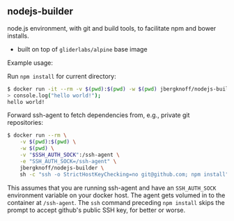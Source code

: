 ## nodejs-builder

node.js environment, with git and build tools, to facilitate npm and bower installs.

* built on top of `gliderlabs/alpine` base image

Example usage:

Run `npm install` for current directory:

```bash
$ docker run -it --rm -v $(pwd):$(pwd) -w $(pwd) jbergknoff/nodejs-builder npm install
> console.log("hello world!");
hello world!
```

Forward ssh-agent to fetch dependencies from, e.g., private git repositories:

```bash
$ docker run --rm \
	-v $(pwd):$(pwd) \
	-w $(pwd) \
	-v "$SSH_AUTH_SOCK":/ssh-agent \
	-e "SSH_AUTH_SOCK=/ssh-agent" \
	jbergknoff/nodejs-builder \
	sh -c "ssh -o StrictHostKeyChecking=no git@github.com; npm install"
```

This assumes that you are running ssh-agent and have an `SSH_AUTH_SOCK` environment variable on your docker host. The agent gets volumed in to the container at `/ssh-agent`. The `ssh` command preceding `npm install` skips the prompt to accept github's public SSH key, for better or worse.
